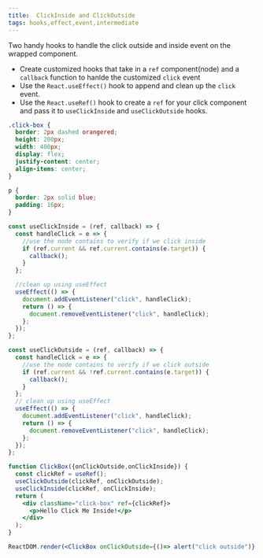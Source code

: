 ```yaml
---
title:  ClickInside and ClickOutside
tags: hooks,effect,event,intermediate
---
```


Two handy hooks to handle the click outside and inside event on the wrapped component.

* Create customized hooks that take in a `ref` component(node) and a `callback` function to hanlde the customized `click` event
* Use the `React.useEffect()` hook to append and clean up the `click` event.
* Use the `React.useRef()` hook to create a `ref` for your click component and pass it to `useClickInside` and `useClickOutside` hooks.

```css
.click-box {
  border: 2px dashed orangered;
  height: 200px;
  width: 400px;
  display: flex;
  justify-content: center;
  align-items: center;
}

p {
  border: 2px solid blue;
  padding: 16px;
}
```

```jsx
const useClickInside = (ref, callback) => {
  const handleClick = e => {
    //use the node contains to verify if we click inside
    if (ref.current && ref.current.contains(e.target)) {
      callback();
    }
  };

  //clean up using useEffect
  useEffect(() => {
    document.addEventListener("click", handleClick);
    return () => {
      document.removeEventListener("click", handleClick);
    };
  });
};

const useClickOutside = (ref, callback) => {
  const handleClick = e => {
    //use the node contains to verify if we click outside
    if (ref.current && !ref.current.contains(e.target)) {
      callback();
    }
  };
  // clean up using useEffect
  useEffect(() => {
    document.addEventListener("click", handleClick);
    return () => {
      document.removeEventListener("click", handleClick);
    };
  });
};

function ClickBox({onClickOutside,onClickInside}) {
  const clickRef = useRef();
  useClickOutside(clickRef, onClickOutside);
  useClickInside(clickRef, onClickInside);
  return (
    <div className="click-box" ref={clickRef}>
      <p>Hello Click Me Inside!</p>
    </div>
  );
}
```

```jsx
ReactDOM.render(<ClickBox onClickOutside={()=> alert("click outside")} onClickInside={()=> alert("click inside")}/>,document.getElementById('root'))
```